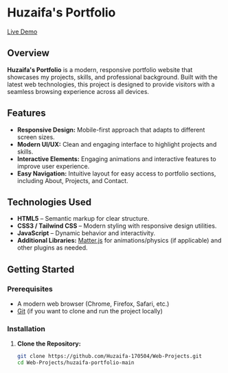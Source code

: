 # Huzaifa's Portfolio

[Live Demo](https://huzaifa-170504.github.io/Web-Projects/huzaifa-portfolio-main/)

## Overview

**Huzaifa's Portfolio** is a modern, responsive portfolio website that showcases my projects, skills, and professional background. Built with the latest web technologies, this project is designed to provide visitors with a seamless browsing experience across all devices.

## Features

- **Responsive Design:** Mobile-first approach that adapts to different screen sizes.
- **Modern UI/UX:** Clean and engaging interface to highlight projects and skills.
- **Interactive Elements:** Engaging animations and interactive features to improve user experience.
- **Easy Navigation:** Intuitive layout for easy access to portfolio sections, including About, Projects, and Contact.

## Technologies Used

- **HTML5** – Semantic markup for clear structure.
- **CSS3 / Tailwind CSS** – Modern styling with responsive design utilities.
- **JavaScript** – Dynamic behavior and interactivity.
- **Additional Libraries:** [Matter.js](https://brm.io/matter-js/) for animations/physics (if applicable) and other plugins as needed.

## Getting Started

### Prerequisites
- A modern web browser (Chrome, Firefox, Safari, etc.)
- [Git](https://git-scm.com/) (if you want to clone and run the project locally)

### Installation

1. **Clone the Repository:**

   ```bash
   git clone https://github.com/Huzaifa-170504/Web-Projects.git
   cd Web-Projects/huzaifa-portfolio-main

